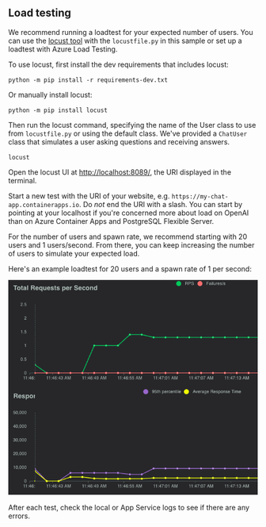 ## Load testing

We recommend running a loadtest for your expected number of users.
You can use the [locust tool](https://docs.locust.io/) with the `locustfile.py` in this sample
or set up a loadtest with Azure Load Testing.

To use locust, first install the dev requirements that includes locust:

```shell
python -m pip install -r requirements-dev.txt
```

Or manually install locust:

```shell
python -m pip install locust
```

Then run the locust command, specifying the name of the User class to use from `locustfile.py` or using the default class. We've provided a `ChatUser` class that simulates a user asking questions and receiving answers.

```shell
locust
```

Open the locust UI at [http://localhost:8089/](http://localhost:8089/), the URI displayed in the terminal.

Start a new test with the URI of your website, e.g. `https://my-chat-app.containerapps.io`.
Do *not* end the URI with a slash. You can start by pointing at your localhost if you're concerned
more about load on OpenAI than on Azure Container Apps and PostgreSQL Flexible Server.

For the number of users and spawn rate, we recommend starting with 20 users and 1 users/second.
From there, you can keep increasing the number of users to simulate your expected load.

Here's an example loadtest for 20 users and a spawn rate of 1 per second:

![Screenshot of Locust charts showing 5 requests per second](images/locust_loadtest.png)

After each test, check the local or App Service logs to see if there are any errors.
